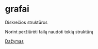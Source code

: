 # grafai
Diskrečios struktūros

Norint peržiūrėti failą naudoti tokią struktūrą

[Dažymas](https://cdn.rawgit.com/Voldemortas/grafai/master/Dažymas.html)
